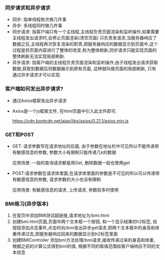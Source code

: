 ### 同步请求和异步请求

- 同步: 指单线程依次做几件事
- 异步: 多线程同时做几件事
- 同步请求: 指客户端只有一个主线程,主线程负责页面渲染和监听操作,如果需要主线程发出请求时,会停止页面渲染(清空页面) 只负责发请求,当服务器响应了数据之后,主线程再次恢复渲染的职责,把服务器响应的数据显示到页面中,这个过程是将页面内容进行了整体的改变,称为整体刷新,同步请求只能实现页面的整体刷新无法实现局部刷新.
- 异步请求: 指客户端的主线程负责页面渲染和监听操作,由子线程发出请求获取数据,获取到数据后将数据展示到原有页面, 这种就叫做页面的局部刷新, 只有通过异步请求才可以实现.

### 客户端如何发出异步请求? 

- 通过Axios框架发出异步请求

- Axios是一个js框架文件, 在html页面中引入此文件即可. 

  <https://cdn.bootcdn.net/ajax/libs/axios/0.21.1/axios.min.js>



### GET和POST

- GET: 请求参数写在请求地址的后面, 由于参数在地址栏中可见所以不能传递带有敏感信息的参数, 参数大小有限制只能传递几k的数据

  应用场景: 一般的查询请求都是用Get, 删除数据一般也使用get

- POST:请求参数在请求体里面,在请求体里面的参数是不可见的所以可以传递带有敏感信息的参数, 请求参数的大小也没有限制  

  应用场景: 有敏感信息的请求, 上传请求, 参数较多时使用

### BMI练习(异步版本)

1. 在首页中添加BMI测试超链接,请求地址为/bmi.html
2. 创建bmi.html页面,页面中两个文本框一个按钮, 和一个显示结果的h2标签, 给按钮添加点击事件,点击时向/bmi发出异步get请求,把两个文本框中的身高和体重传递过去,把服务器响应回来的数据显示到h2标签里面
3. 创建BMIController 添加bmi方法处理/bmi请求,接收传递过来的身高和体重, 根据之前的计算公式得到bmi的值, 根据不同的取值范围给客户端响应不同的文本信息  